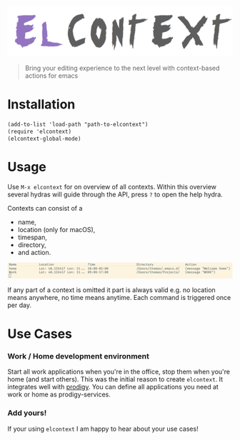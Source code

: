 ![img](./title.png)

> Bring your editing experience to the next level with context-based actions for emacs


# Installation

```emacs-lisp
(add-to-list 'load-path "path-to-elcontext")
(require 'elcontext)
(elcontext-global-mode)
```


# Usage

Use `M-x elcontext` for on overview of all contexts. Within this overview several hydras will guide through the API, press `?` to open the help hydra.

Contexts can consist of a

-   name,
-   location (only for macOS),
-   timespan,
-   directory,
-   and action.

![img](./screenshot.png)

If any part of a context is omitted it part is always valid e.g. no location means anywhere, no time means anytime. Each command is triggered once per day.


# Use Cases


### Work / Home development environment

Start all work applications when you're in the office, stop them when you're home (and start others). This was the initial reason to create `elcontext`. It integrates well with [prodigy](https://github.com/rejeep/prodigy.el). You can define all applications you need at work or home as prodigy-services.


### Add yours!

If your using `elcontext` I am happy to hear about your use cases!
